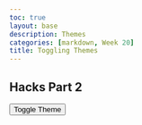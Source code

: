 ```yaml
---
toc: true
layout: base
description: Themes
categories: [markdown, Week 20]
title: Toggling Themes
---
```

## Hacks Part 2

<head>
    <meta charset="UTF-8">
    <link rel="stylesheet" href="/FastPages/assets/css/theme1.css">
    <link rel="stylesheet" href="/FastPages/assets/css/theme2.css">
    <link rel="stylesheet" href="/FastPages/assets/css/theme3.css" id="theme-link">
</head>
<body>
    <button id="theme-toggle">Toggle Theme</button>
    <script>
        const toggleButton = document.querySelector('#theme-toggle');
        const themeLink = document.querySelector('#theme-link');
        toggleButton.addEventListener('click', () => {
            if (themeLink.getAttribute('href') === '/FastPages/assets/css/theme1.css') {
                themeLink.setAttribute('href', '/FastPages/assets/css/theme2.css');
            } else if (themeLink.getAttribute('href') === '/FastPages/assets/css/theme2.css') {
                themeLink.setAttribute('href', '/FastPages/assets/css/theme3.css');
            } else {
                themeLink.setAttribute('href', '/FastPages/assets/css/theme1.css');
            }
        });
    </script>
</body>